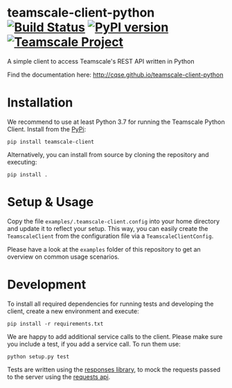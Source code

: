 # teamscale-client-python [![Build Status](https://travis-ci.org/cqse/teamscale-client-python.svg?branch=master)](https://travis-ci.org/cqse/teamscale-client-python) [![PyPI version](https://badge.fury.io/py/teamscale-client.svg)](https://badge.fury.io/py/teamscale-client) [![Teamscale Project](https://img.shields.io/badge/teamscale-teamscale--client--python-brightgreen.svg)](https://demo.teamscale.com/activity.html#/teamscale-client-python)
A simple client to access Teamscale's REST API written in Python

Find the documentation here:
http://cqse.github.io/teamscale-client-python


# Installation

We recommend to use at least Python 3.7 for running the Teamscale Python Client.
Install from the [PyPi](https://pypi.org/project/teamscale-client/):
    
    pip install teamscale-client

Alternatively, you can install from source by cloning the repository and executing:

    pip install .
    
# Setup & Usage
Copy the file `examples/.teamscale-client.config` into your home directory and update it to reflect your setup.
This way, you can easily create the `TeamscaleClient` from the configuration
file via a `TeamscaleClientConfig`.

Please have a look at the `examples` folder of this repository to get an
overview on common usage scenarios.

# Development

To install all required dependencies for running tests and developing
the client, create a new environment and execute:

    pip install -r requirements.txt

We are happy to add additional service calls to the client. Please make sure you include a test, if you add a service call. To run them use:

    python setup.py test

Tests are written using the [responses library](https://pypi.org/project/responses/), to mock the requests passed to the server using the [requests api](http://docs.python-requests.org/en/master/).
